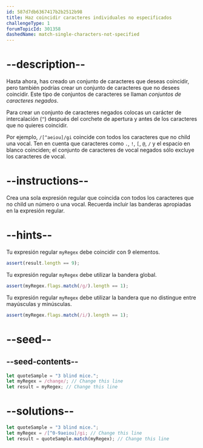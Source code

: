 ```yaml
---
id: 587d7db6367417b2b2512b98
title: Haz coincidir caracteres individuales no especificados
challengeType: 1
forumTopicId: 301358
dashedName: match-single-characters-not-specified
---
```


# --description--

Hasta ahora, has creado un conjunto de caracteres que deseas coincidir, pero también podrías crear un conjunto de caracteres que no desees coincidir. Este tipo de conjuntos de caracteres se llaman <dfn>conjuntos de caracteres negados</dfn>.

Para crear un conjunto de caracteres negados colocas un carácter de intercalación (`^`) después del corchete de apertura y antes de los caracteres que no quieres coincidir.

Por ejemplo, `/[^aeiou]/gi` coincide con todos los caracteres que no child una vocal. Ten en cuenta que caracteres como `.`, `!`, `[`, `@`, `/` y el espacio en blanco coinciden; el conjunto de caracteres de vocal negados sólo excluye los caracteres de vocal.

# --instructions--

Crea una sola expresión regular que coincida con todos los caracteres que no child un número o una vocal. Recuerda incluir las banderas apropiadas en la expresión regular.

# --hints--

Tu expresión regular `myRegex` debe coincidir con 9 elementos.

```js
assert(result.length == 9);
```

Tu expresión regular `myRegex` debe utilizar la bandera global.

```js
assert(myRegex.flags.match(/g/).length == 1);
```

Tu expresión regular `myRegex` debe utilizar la bandera que no distingue entre mayúsculas y minúsculas.

```js
assert(myRegex.flags.match(/i/).length == 1);
```

# --seed--

## --seed-contents--

```js
let quoteSample = "3 blind mice.";
let myRegex = /change/; // Change this line
let result = myRegex; // Change this line
```

# --solutions--

```js
let quoteSample = "3 blind mice.";
let myRegex = /[^0-9aeiou]/gi; // Change this line
let result = quoteSample.match(myRegex); // Change this line
```
